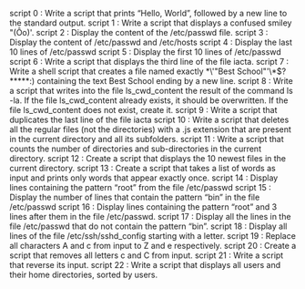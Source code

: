 script 0 : Write a script that prints “Hello, World”, followed by a new line to the standard output.
script 1 : Write a script that displays a confused smiley "(Ôo)'.
script 2 : Display the content of the /etc/passwd file.
script 3 : Display the content of /etc/passwd and /etc/hosts
script 4 : Display the last 10 lines of /etc/passwd
script 5 : Display the first 10 lines of /etc/passwd
script 6 : Write a script that displays the third line of the file iacta.
script 7 : Write a shell script that creates a file named exactly \*\\'"Best School"\'\\*$\?\*\*\*\*\*:) containing the text Best School ending by a new line.
script 8 : Write a script that writes into the file ls_cwd_content the result of the command ls -la. If the file ls_cwd_content already exists, it should be overwritten. If the file ls_cwd_content does not exist, create it.
script 9 : Write a script that duplicates the last line of the file iacta
script 10 : Write a script that deletes all the regular files (not the directories) with a .js extension that are present in the current directory and all its subfolders.
script 11 : Write a script that counts the number of directories and sub-directories in the current directory. 
script 12 : Create a script that displays the 10 newest files in the current directory.
script 13 : Create a script that takes a list of words as input and prints only words that appear exactly once.
script 14 : Display lines containing the pattern “root” from the file /etc/passwd
script 15 : Display the number of lines that contain the pattern “bin” in the file /etc/passwd
script 16 : Display lines containing the pattern “root” and 3 lines after them in the file /etc/passwd.
script 17 : Display all the lines in the file /etc/passwd that do not contain the pattern “bin”.
script 18 : Display all lines of the file /etc/ssh/sshd_config starting with a letter.
script 19 : Replace all characters A and c from input to Z and e respectively.
script 20 : Create a script that removes all letters c and C from input.
script 21 : Write a script that reverse its input.
script 22 : Write a script that displays all users and their home directories, sorted by users.
